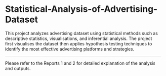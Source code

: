 # Statistical-Analysis-of-Advertising-Dataset

This project analyzes advertising dataset using statistical methods such as descriptive statistics, visualisations, and inferential analysis. The project first visualises the dataset then applies hypothesis testing techniques to identify the most effective advertising platforms and strategies.

---

Please refer to the Reports 1 and 2 for detailed explanation of the analysis and outputs.
